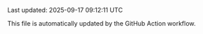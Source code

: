 Last updated: 2025-09-17 09:12:11 UTC

This file is automatically updated by the GitHub Action workflow.

